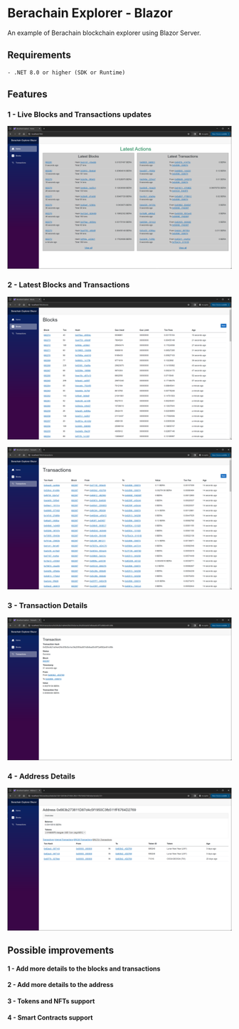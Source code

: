 ﻿# Berachain Explorer - Blazor

An example of Berachain blockchain explorer using Blazor Server.

## Requirements

	- .NET 8.0 or higher (SDK or Runtime)

## Features

### 1 - Live Blocks and Transactions updates

![Berachain WalletConnect NextJS App](./README/Berachain-1.png)

### 2 - Latest Blocks and Transactions

![Berachain WalletConnect NextJS App](./README/Berachain-2.png)

![Berachain WalletConnect NextJS App](./README/Berachain-3.png)

### 3 - Transaction Details

![Berachain WalletConnect NextJS App](./README/Berachain-4.png)

### 4 - Address Details

![Berachain WalletConnect NextJS App](./README/Berachain-5.png)

## Possible improvements

#### 1 - Add more details to the blocks and transactions
#### 2 - Add more details to the address
#### 3 - Tokens and NFTs support
#### 4 - Smart Contracts support